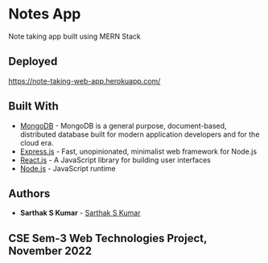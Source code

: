 # Notes App

Note taking app built using MERN Stack

## Deployed

https://note-taking-web-app.herokuapp.com/

## Built With

* [MongoDB](https://www.mongodb.com/) - MongoDB is a general purpose, document-based, distributed database built for modern application developers and for the cloud era.
* [Express.js](https://reactjs.org/) - Fast, unopinionated, minimalist web framework for Node.js
* [React.js](https://reactjs.org/) - A JavaScript library for building user interfaces
* [Node.js](https://reactjs.org/) - JavaScript runtime


## Authors

* **Sarthak S Kumar** - [Sarthak S Kumar](https://github.com/SarthakSKumar)


## CSE Sem-3 Web Technologies Project, November 2022
